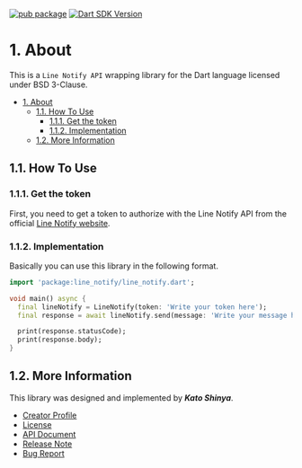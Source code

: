 [![pub package](https://img.shields.io/pub/v/line_notify.svg?logo=dart&logoColor=00b9fc)](https://pub.dartlang.org/packages/line_notify)
[![Dart SDK Version](https://badgen.net/pub/sdk-version/line_notify)](https://pub.dev/packages/line_notify/)

# 1. About

This is a `Line Notify API` wrapping library for the Dart language licensed under BSD 3-Clause.

<!-- TOC -->

- [1. About](#1-about)
  - [1.1. How To Use](#11-how-to-use)
    - [1.1.1. Get the token](#111-get-the-token)
    - [1.1.2. Implementation](#112-implementation)
  - [1.2. More Information](#12-more-information)

<!-- /TOC -->

## 1.1. How To Use

### 1.1.1. Get the token

First, you need to get a token to authorize with the Line Notify API from the official [Line Notify website](https://notify-bot.line.me/en/).

### 1.1.2. Implementation

Basically you can use this library in the following format.

```dart
import 'package:line_notify/line_notify.dart';

void main() async {
  final lineNotify = LineNotify(token: 'Write your token here');
  final response = await lineNotify.send(message: 'Write your message here');

  print(response.statusCode);
  print(response.body);
}

```

## 1.2. More Information

This library was designed and implemented by **_Kato Shinya_**.

- [Creator Profile](https://github.com/myConsciousness)
- [License](https://github.com/myConsciousness/line-notify.dart/blob/main/LICENSE)
- [API Document](https://pub.dev/documentation/line_notify/latest/line_notify/line_notify-library.html)
- [Release Note](https://github.com/myConsciousness/line-notify.dart/releases)
- [Bug Report](https://github.com/myConsciousness/line-notify.dart/issues)

